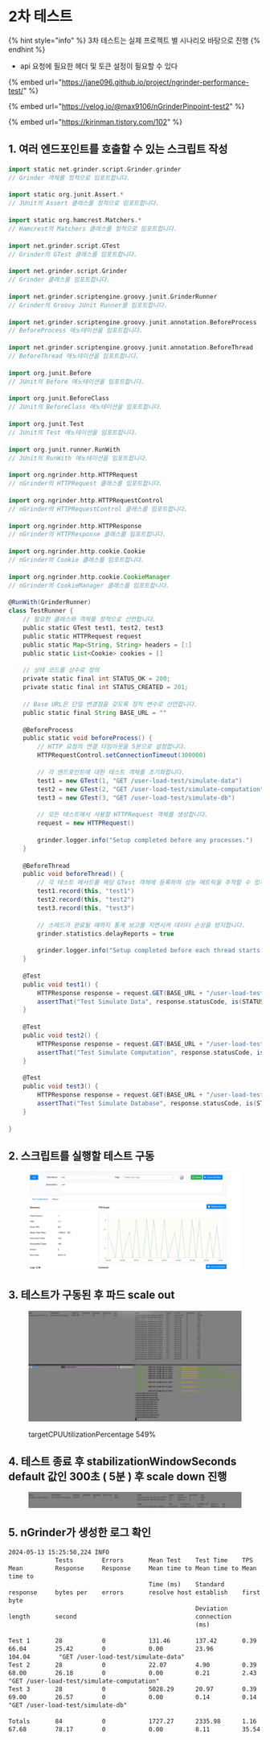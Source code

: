 # 2차 테스트

{% hint style="info" %}
3차 테스트는 실제 프로젝트 별 시나리오 바탕으로 진행
{% endhint %}

* api 요청에 필요한 헤더 및 토큰 설정이 필요할 수 있다

{% embed url="https://jane096.github.io/project/ngrinder-performance-test/" %}

{% embed url="https://velog.io/@max9106/nGrinderPinpoint-test2" %}

{% embed url="https://kirinman.tistory.com/102" %}

## 1. 여러 엔드포인트를 호출할 수 있는 스크립트 작성

```groovy
import static net.grinder.script.Grinder.grinder
// Grinder 객체를 정적으로 임포트합니다.

import static org.junit.Assert.*
// JUnit의 Assert 클래스를 정적으로 임포트합니다.

import static org.hamcrest.Matchers.*
// Hamcrest의 Matchers 클래스를 정적으로 임포트합니다.

import net.grinder.script.GTest
// Grinder의 GTest 클래스를 임포트합니다.

import net.grinder.script.Grinder
// Grinder 클래스를 임포트합니다.

import net.grinder.scriptengine.groovy.junit.GrinderRunner
// Grinder의 Groovy JUnit Runner를 임포트합니다.

import net.grinder.scriptengine.groovy.junit.annotation.BeforeProcess
// BeforeProcess 애노테이션을 임포트합니다.

import net.grinder.scriptengine.groovy.junit.annotation.BeforeThread
// BeforeThread 애노테이션을 임포트합니다.

import org.junit.Before
// JUnit의 Before 애노테이션을 임포트합니다.

import org.junit.BeforeClass
// JUnit의 BeforeClass 애노테이션을 임포트합니다.

import org.junit.Test
// JUnit의 Test 애노테이션을 임포트합니다.

import org.junit.runner.RunWith
// JUnit의 RunWith 애노테이션을 임포트합니다.

import org.ngrinder.http.HTTPRequest
// nGrinder의 HTTPRequest 클래스를 임포트합니다.

import org.ngrinder.http.HTTPRequestControl
// nGrinder의 HTTPRequestControl 클래스를 임포트합니다.

import org.ngrinder.http.HTTPResponse
// nGrinder의 HTTPResponse 클래스를 임포트합니다.

import org.ngrinder.http.cookie.Cookie
// nGrinder의 Cookie 클래스를 임포트합니다.

import org.ngrinder.http.cookie.CookieManager
// nGrinder의 CookieManager 클래스를 임포트합니다.

@RunWith(GrinderRunner)
class TestRunner {
    // 필요한 클래스와 객체를 정적으로 선언합니다.
    public static GTest test1, test2, test3
    public static HTTPRequest request
    public static Map<String, String> headers = [:]
    public static List<Cookie> cookies = []
	
    // 상태 코드를 상수로 정의
    private static final int STATUS_OK = 200;
    private static final int STATUS_CREATED = 201;

    // Base URL은 단일 변경점을 갖도록 정적 변수로 선언합니다.
    public static final String BASE_URL = ""

    @BeforeProcess
    public static void beforeProcess() {
        // HTTP 요청의 연결 타임아웃을 5분으로 설정합니다.
        HTTPRequestControl.setConnectionTimeout(300000)

        // 각 엔드포인트에 대한 테스트 객체를 초기화합니다.
        test1 = new GTest(1, "GET /user-load-test/simulate-data")
        test2 = new GTest(2, "GET /user-load-test/simulate-computation")
        test3 = new GTest(3, "GET /user-load-test/simulate-db")

        // 모든 테스트에서 사용할 HTTPRequest 객체를 생성합니다.
        request = new HTTPRequest()

        grinder.logger.info("Setup completed before any processes.")
    }

    @BeforeThread
    public void beforeThread() {
        // 각 테스트 메서드를 해당 GTest 객체에 등록하여 성능 메트릭을 추적할 수 있게 합니다.
        test1.record(this, "test1")
        test2.record(this, "test2")
        test3.record(this, "test3")

        // 스레드가 완료될 때까지 통계 보고를 지연시켜 데이터 손상을 방지합니다.
        grinder.statistics.delayReports = true

        grinder.logger.info("Setup completed before each thread starts.")
    }

    @Test
    public void test1() {
        HTTPResponse response = request.GET(BASE_URL + "/user-load-test/simulate-data");
        assertThat("Test Simulate Data", response.statusCode, is(STATUS_OK));
    }

    @Test
    public void test2() {
        HTTPResponse response = request.GET(BASE_URL + "/user-load-test/simulate-computation");
        assertThat("Test Simulate Computation", response.statusCode, is(STATUS_OK));
    }

    @Test
    public void test3() {
        HTTPResponse response = request.GET(BASE_URL + "/user-load-test/simulate-db");
        assertThat("Test Simulate Database", response.statusCode, is(STATUS_OK));
    }

}
```



## 2. 스크립트를 실행할 테스트 구동

<figure><img src="../../../.gitbook/assets/image (2).png" alt=""><figcaption></figcaption></figure>

## 3. 테스트가 구동된 후 파드 scale out

<figure><img src="../../../.gitbook/assets/image.png" alt=""><figcaption><p>targetCPUUtilizationPercentage 549%</p></figcaption></figure>

## 4. 테스트 종료 후 stabilizationWindowSeconds default 값인 300초 ( 5분 ) 후 scale down 진행

<figure><img src="../../../.gitbook/assets/image (3).png" alt=""><figcaption></figcaption></figure>

## 5. nGrinder가 생성한 로그 확인

```
2024-05-13 15:25:50,224 INFO  
             Tests        Errors       Mean Test    Test Time    TPS          Mean         Response     Response     Mean time to Mean time to Mean time to 
                                       Time (ms)    Standard                  response     bytes per    errors       resolve host establish    first byte   
                                                    Deviation                 length       second                                 connection                
                                                    (ms)                                                                                                    

Test 1       28           0            131.46       137.42       0.39         66.04        25.42        0            0.00         23.96        104.04        "GET /user-load-test/simulate-data"
Test 2       28           0            22.07        4.90         0.39         68.00        26.18        0            0.00         0.21         2.43          "GET /user-load-test/simulate-computation"
Test 3       28           0            5028.29      20.97        0.39         69.00        26.57        0            0.00         0.14         0.14          "GET /user-load-test/simulate-db"

Totals       84           0            1727.27      2335.98      1.16         67.68        78.17        0            0.00         8.11         35.54        
```

